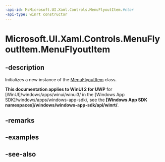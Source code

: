 ```yaml
---
-api-id: M:Microsoft.UI.Xaml.Controls.MenuFlyoutItem.#ctor
-api-type: winrt constructor
---
```


<!-- Method syntax
public MenuFlyoutItem()
-->

# Microsoft.UI.Xaml.Controls.MenuFlyoutItem.MenuFlyoutItem

## -description
Initializes a new instance of the [MenuFlyoutItem](menuflyoutitem.md) class.

**This documentation applies to WinUI 2 for UWP** for [WinUI]/windows/apps/winui/winui3/ in the [Windows App SDK]/windows/apps/windows-app-sdk/, see the **[Windows App SDK namespaces]/windows/windows-app-sdk/api/winrt/**.

## -remarks

## -examples

## -see-also
